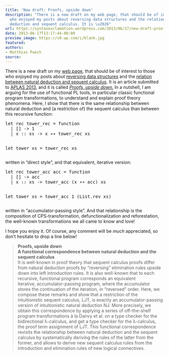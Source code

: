 ```yaml
---
title: 'New draft: Proofs, upside down'
description: "There is a new draft on my web page, that should be of interest to those
  who enjoyed my posts about reversing data structures and the relation between natural
  deduction and sequent calculus. It is \u2026"
url: https://syntaxexclamation.wordpress.com/2013/06/17/new-draft-proofs-upside-down/
date: 2013-06-17T13:17:44-00:00
preview_image: https://s0.wp.com/i/blank.jpg
featured:
authors:
- Matthias Puech
source:
---
```


<p>There is a new draft on my <a href="http://www.pps.univ-paris-diderot.fr/~puech/">web page</a>, that should be of interest to those who enjoyed my posts about <a href="https://syntaxexclamation.wordpress.com/2011/08/31/reversing-data-structures/" title="Reversing data&nbsp;structures">reversing data structures</a> and the <a href="https://syntaxexclamation.wordpress.com/2011/09/01/reverse-natural-deduction-and-get-sequent-calculus/" title="Reverse natural deduction and get sequent&nbsp;calculus">relation between natural deduction and sequent calculus</a>. It is an article submitted to <a href="http://aplas2013.soic.indiana.edu/">APLAS 2013</a>, and it is called&nbsp;<em><a href="http://www.pps.univ-paris-diderot.fr/~puech/upside.pdf" title="Proofs, upside down">Proofs, upside down.</a></em> In a nutshell, I am arguing for the use of functional PL tools, in particular classic functional program transformations, to understand and explain proof theory phenomena. Here, I show that there is the same relationship between natural deduction and (a restriction of) the sequent calculus than between this recursive function:</p>
<pre class="brush: fsharp; title: ; notranslate">
let rec tower_rec = function
  | [] -&gt; 1
  | x :: xs -&gt; x &lowast;&lowast; tower_rec xs

let tower xs = tower_rec xs
</pre>
<p>written in &ldquo;direct style&rdquo;, and that equivalent, iterative version:</p>
<pre class="brush: fsharp; title: ; notranslate">
let rec tower_acc acc = function
  | [] -&gt; acc
  | x :: xs -&gt; tower_acc (x &lowast;&lowast; acc) xs

let tower xs = tower_acc 1 (List.rev xs)
</pre>
<p>written in &ldquo;accumulator-passing style&rdquo;. And that relationship is the composition of CPS-transformation, defunctionalization and reforestation, the well-known transformations we all came to know and love!</p>
<p>I hope you enjoy it. Of course, any comment will be <i>much</i> appreciated, so don&rsquo;t hesitate to drop a line below!</p>
<blockquote><p>
<strong>Proofs, upside down</strong><br/>
<strong>A functional correspondence between&nbsp;natural deduction and the sequent calculus</strong><br/>
It is well-known in proof theory that sequent calculus proofs&nbsp;differ from natural deduction proofs by &ldquo;reversing&rdquo; elimination rules&nbsp;upside down into left introduction rules. It is also well-known that to&nbsp;each recursive, functional program corresponds an equivalent iterative,&nbsp;accumulator-passing program, where the accumulator stores the continuation of the iteration, in &ldquo;reversed&rdquo; order. Here, we compose these remarks and show that a restriction of the intuitionistic sequent calculus,&nbsp;LJT, is exactly an accumulator-passing version of intuitionistic natural&nbsp;deduction NJ. More precisely, we obtain this correspondence by applying&nbsp;a series of off-the-shelf program transformations &agrave; la Danvy et al. on&nbsp;a type checker for the bidirectional &lambda;-calculus, and get a type checker&nbsp;for the &lambda;-calculus, the proof term assignment of LJT. This functional&nbsp;correspondence revisits the relationship between natural deduction and&nbsp;the sequent calculus by systematically deriving the rules of the latter&nbsp;from the former, and allows to derive new sequent calculus rules from&nbsp;the introduction and elimination rules of new logical connectives.
</p></blockquote>


